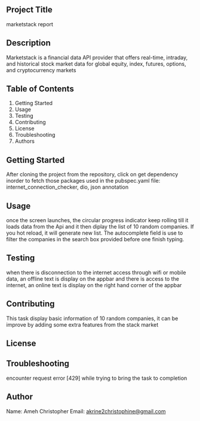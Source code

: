 
## Project Title
 marketstack report

## Description
 Marketstack is a financial data API provider that offers real-time, intraday,
 and historical stock market data for global equity, index, futures, options, 
 and cryptocurrency markets

## Table of Contents
 1. Getting Started
 2. Usage
 3. Testing
 4. Contributing
 5. License
 6. Troubleshooting
 7. Authors
 
## Getting Started
  After cloning the project from the repository, click on get dependency inorder to fetch 
  those packages used in the pubspec.yaml file: internet_connection_checker, dio, json annotation

## Usage
 once the screen launches, the circular progress indicator keep rolling till it loads data from the
 Api and it then diplay the list of 10 random companies. If you hot reload, it will generate new list.
 The autocomplete field is use to filter the companies in the search box provided before one finish typing.

## Testing
 when there is disconnection to  the internet access through wifi or mobile data, an offline text is 
 display on the appbar and there is access to the internet, an online text is display on the right hand corner of 
 the appbar

## Contributing
 This task display basic information of 10 random companies, it can be improve by adding some extra features 
 from the stack market

## License
 

## Troubleshooting
 encounter request error [429] while trying to bring the task to completion

## Author
 Name: Ameh Christopher
 Email: akrine2christophine@gmail.com

